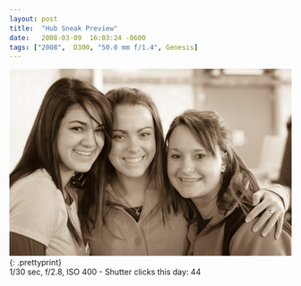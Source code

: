 ```yaml
---
layout: post
title:  "Hub Sneak Preview"
date:   2008-03-09  16:03:24 -0600
tags: ["2008",  D300, "50.0 mm f/1.4", Genesis]
---
```

![:title](/images/2008/2008_0309_DSC_2886.jpg)
{: .prettyprint}  
1/30 sec, f/2.8, ISO 400 - Shutter clicks this day: 44